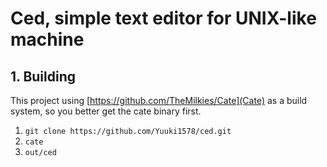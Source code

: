 # Ced, simple text editor for UNIX-like machine

## 1. Building
This project using [https://github.com/TheMilkies/Cate](Cate) as a build system,
so you better get the cate binary first.

1. `git clone https://github.com/Yuuki1578/ced.git`
2. `cate`
3. `out/ced`
